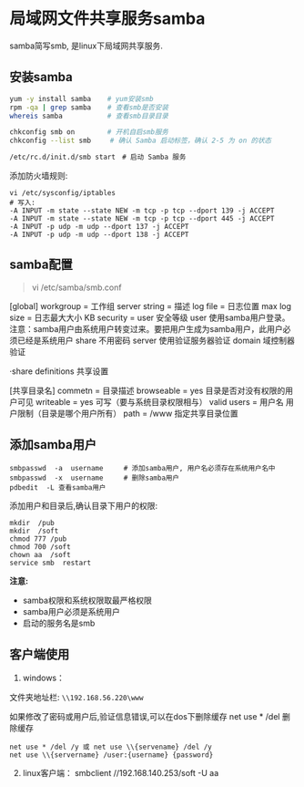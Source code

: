 局域网文件共享服务samba 
========================

samba简写smb, 是linux下局域网共享服务.

## 安装samba

```bash
yum -y install samba    # yum安装smb
rpm -qa | grep samba    # 查看smb是否安装
whereis samba           # 查看smb目录目录

chkconfig smb on        # 开机自启smb服务
chkconfig --list smb　   # 确认 Samba 启动标签，确认 2-5 为 on 的状态

/etc/rc.d/init.d/smb start　# 启动 Samba 服务  
```

添加防火墙规则:

    vi /etc/sysconfig/iptables
    # 写入: 
    -A INPUT -m state --state NEW -m tcp -p tcp --dport 139 -j ACCEPT
    -A INPUT -m state --state NEW -m tcp -p tcp --dport 445 -j ACCEPT
    -A INPUT -p udp -m udp --dport 137 -j ACCEPT
    -A INPUT -p udp -m udp --dport 138 -j ACCEPT



## samba配置
> vi /etc/samba/smb.conf

[global]
workgroup  =  工作组
server  string  =  描述
log  file  =    日志位置
max  log  size  =  日志最大大小           KB
security  =  user       安全等级
user    使用samba用户登录。注意：samba用户由系统用户转变过来。要把用户生成为samba用户，此用户必须已经是系统用户
share   不用密码
server  使用验证服务器验证
domain  域控制器验证

·share   definitions        共享设置

[共享目录名]
commetn  =  目录描述
browseable  =  yes      目录是否对没有权限的用户可见
writeable  =  yes       可写（要与系统目录权限相与）
valid  users  =  用户名    用户限制（目录是哪个用户所有）
path  =  /www           指定共享目录位置


## 添加samba用户

    smbpasswd  -a  username     # 添加samba用户, 用户名必须存在系统用户名中
    smbpasswd  -x  username     # 删除samba用户
    pdbedit  -L 查看samba用户

添加用户和目录后,确认目录下用户的权限:

    mkdir  /pub
    mkdir  /soft
    chmod 777 /pub
    chmod 700 /soft
    chown aa  /soft
    service smb  restart


__注意:__

- samba权限和系统权限取最严格权限
- samba用户必须是系统用户
- 启动的服务名是smb


## 客户端使用

1. windows：
    
文件夹地址栏: `\\192.168.56.220\www`

如果修改了密码或用户后,验证信息错误,可以在dos下删除缓存
    net  use  *  /del           删除缓存

    net use * /del /y 或 net use \\{servename} /del /y
    net use \\{servername} /user:{username} {password}



2. linux客户端：
    smbclient  //192.168.140.253/soft -U aa

